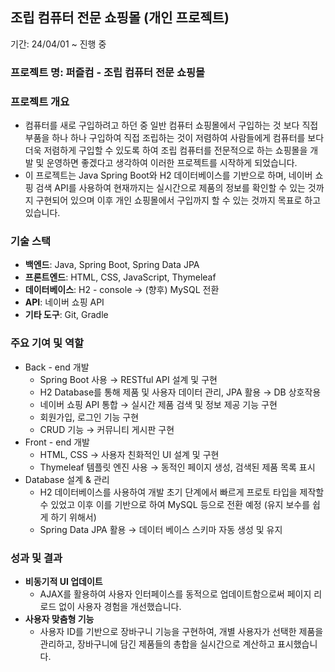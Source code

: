 ## 조립 컴퓨터 전문 쇼핑몰 (개인 프로젝트)

기간:  24/04/01 ~  진행 중

### 프로젝트 명: 퍼즐컴 - 조립 컴퓨터 전문 쇼핑몰

### 프로젝트 개요

- 컴퓨터를 새로 구입하려고 하던 중 일반 컴퓨터 쇼핑몰에서 구입하는 것 보다 직접 부품을 하나 하나 구입하여 직접 조립하는 것이 저렴하여 사람들에게 컴퓨터를 보다 더욱 저렴하게 구입할 수 있도록 하여 조립 컴퓨터를 전문적으로 하는 쇼핑몰을 개발 및 운영하면 좋겠다고 생각하여 이러한 프로젝트를 시작하게 되었습니다.
- 이 프로젝트는 Java Spring Boot와 H2 데이터베이스를 기반으로 하며, 네이버 쇼핑 검색 API를 사용하여 현재까지는 실시간으로 제품의 정보를 확인할 수 있는 것까지 구현되어 있으며 이후 개인 쇼핑몰에서 구입까지 할 수 있는 것까지 목표로 하고 있습니다.

### 기술 스택

- **백엔드**: Java, Spring Boot, Spring Data JPA
- **프론트엔드**: HTML, CSS, JavaScript, Thymeleaf
- **데이터베이스**: H2 - console → (향후) MySQL 전환
- **API**: 네이버 쇼핑 API
- **기타 도구**: Git, Gradle

### 주요 기여 및 역할

- Back - end 개발
    - Spring Boot 사용 → RESTful API 설계 및 구현
    - H2 Database를 통해 제품 및 사용자 데이터 관리, JPA 활용 → DB 상호작용
    - 네이버 쇼핑 API 통합 → 실시간 제품 검색 및 정보 제공 기능 구현
    - 회원가입, 로그인 기능 구현
    - CRUD 기능 →  커뮤니티 게시판 구현
- Front - end 개발
    - HTML, CSS → 사용자 친화적인 UI 설계 및 구현
    - Thymeleaf 템플릿 엔진 사용 → 동적인 페이지 생성, 검색된 제품 목록 표시
- Database 설계 & 관리
    - H2 데이터베이스를 사용하여 개발 초기 단계에서 빠르게 프로토 타입을 제작할 수 있었고 이후 이를 기반으로 하여 MySQL 등으로 전환 예정 (유지 보수를 쉽게 하기 위해서)
    - Spring Data JPA 활용 → 데이터 베이스 스키마 자동 생성 및 유지

### 성과 및 결과

- **비동기적 UI 업데이트**
    - AJAX를 활용하여 사용자 인터페이스를 동적으로 업데이트함으로써 페이지 리로드 없이 사용자 경험을 개선했습니다.
- **사용자 맞춤형 기능**
    - 사용자 ID를 기반으로 장바구니 기능을 구현하여, 개별 사용자가 선택한 제품을 관리하고, 장바구니에 담긴 제품들의 총합을 실시간으로 계산하고 표시했습니다.
